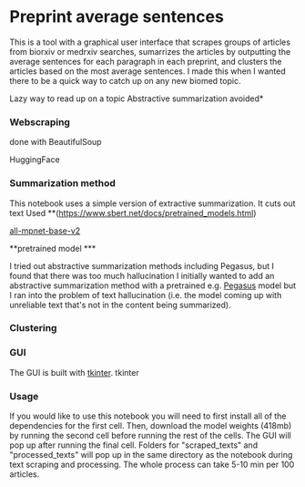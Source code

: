 # Preprint average sentences
This is a tool with a graphical user interface that scrapes groups of articles from biorxiv or medrxiv searches, sumarrizes the articles by outputting the average sentences for each paragraph in each preprint, and clusters the articles based on the most average sentences. I made this when I wanted there to be a quick way to catch up on any new biomed topic.
 
Lazy way to read up on a topic
Abstractive summarization avoided*

### Webscraping
done with BeautifulSoup

HuggingFace

### Summarization method
This notebook uses a simple version of extractive summarization. It cuts out text
Used **(https://www.sbert.net/docs/pretrained_models.html)

[all-mpnet-base-v2](https://www.sbert.net/docs/pretrained_models.html)

**pretrained model ***

I tried out abstractive summarization methods including Pegasus, but I found that there was too much hallucination
I initially wanted to add an abstractive summarization method with a pretrained e.g. [Pegasus](https://huggingface.co/transformers/model_doc/pegasus.html) model but I ran into the problem of text hallucination (i.e. the model coming up with unreliable text that's not in the content being summarized). 

### Clustering


### GUI
The GUI is built with [tkinter](https://tkdocs.com/). 
tkinter

### Usage
If you would like to use this notebook you will need to first install all of the dependencies for the first cell. Then, download the model weights (418mb) by running the second cell before running the rest of the cells. The GUI will pop up after running the final cell. Folders for "scraped_texts" and "processed_texts" will pop up in the same directory as the notebook during text scraping and processing. The whole process can take 5-10 min per 100 articles.
